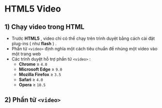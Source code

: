 # HTML5 Video
## **1) Chạy video trong HTML**
- Trước **HTML5** , video chỉ có thể chạy trên trình duyệt bằng cách cài đặt plug-ins ( như **flash** ) .
- Phần tử `<video>` định nghĩa một cách tiêu chuẩn để nhúng một video vào một trang web
- Các trình duyệt hỗ trợ phần tử `<video>` :
    - **Chrome** &ge; `4.0`
    - **Microsoft Edge** &ge; `9.0`
    - **Mozilla Firefox** &ge; `3.5`
    - **Safari** &ge; `4.0`
    - **Opera** &ge; `10.5`
## **2) Phần tử `<video>`**